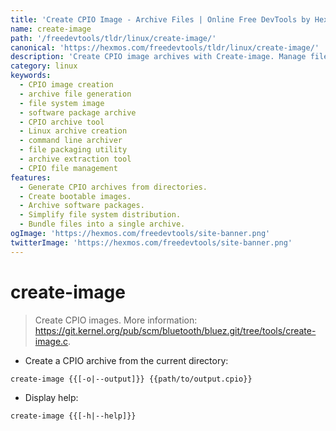 ```yaml
---
title: 'Create CPIO Image - Archive Files | Online Free DevTools by Hexmos'
name: create-image
path: '/freedevtools/tldr/linux/create-image/'
canonical: 'https://hexmos.com/freedevtools/tldr/linux/create-image/'
description: 'Create CPIO image archives with Create-image. Manage file systems and software packages. Free online tool, no registration required.'
category: linux
keywords:
  - CPIO image creation
  - archive file generation
  - file system image
  - software package archive
  - CPIO archive tool
  - Linux archive creation
  - command line archiver
  - file packaging utility
  - archive extraction tool
  - CPIO file management
features:
  - Generate CPIO archives from directories.
  - Create bootable images.
  - Archive software packages.
  - Simplify file system distribution.
  - Bundle files into a single archive.
ogImage: 'https://hexmos.com/freedevtools/site-banner.png'
twitterImage: 'https://hexmos.com/freedevtools/site-banner.png'
---
```


# create-image

> Create CPIO images.
> More information: <https://git.kernel.org/pub/scm/bluetooth/bluez.git/tree/tools/create-image.c>.

- Create a CPIO archive from the current directory:

`create-image {{[-o|--output]}} {{path/to/output.cpio}}`

- Display help:

`create-image {{[-h|--help]}}`
